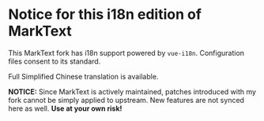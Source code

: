 # Notice for this i18n edition of MarkText

This MarkText fork has i18n support powered by `vue-i18n`. Configuration files consent to its standard.

Full Simplified Chinese translation is available.

**NOTICE:** Since MarkText is actively maintained, patches introduced with my fork cannot be simply applied to upstream. New features are not synced here as well. **Use at your own risk!**


